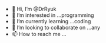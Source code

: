 - 👋 Hi, I’m @DrRyuk
- 👀 I’m interested in ...programming
- 🌱 I’m currently learning ...coding
- 💞️ I’m looking to collaborate on ...any
- 📫 How to reach me ...

<!---
DrRyuk/DrRyuk is a ✨ special ✨ repository because its `README.md` (this file) appears on your GitHub profile.
You can click the Preview link to take a look at your changes.
--->
